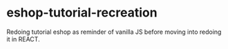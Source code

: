 # eshop-tutorial-recreation

Redoing tutorial eshop as reminder of vanilla JS before moving into redoing it in REACT.
